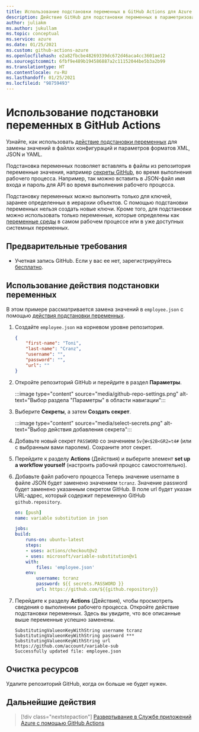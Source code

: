 ```yaml
---
title: Использование подстановки переменных в GitHub Actions для Azure
description: Действие GitHub для подстановки переменных в параметризованных файлах
author: juliakm
ms.author: jukullam
ms.topic: conceptual
ms.service: azure
ms.date: 01/25/2021
ms.custom: github-actions-azure
ms.openlocfilehash: e2a82fbcbe48269339dc672d46aca4cc3601ae12
ms.sourcegitcommit: 6fbf9e489b194586887a2c11152044be5b3a2b99
ms.translationtype: HT
ms.contentlocale: ru-RU
ms.lasthandoff: 01/25/2021
ms.locfileid: "98759493"
---
```

# <a name="use-variable-substitution-with-github-actions"></a>Использование подстановки переменных в GitHub Actions

Узнайте, как использовать [действие подстановки переменных](https://github.com/marketplace/actions/variable-substitution) для замены значений в файлах конфигураций и параметров форматов XML, JSON и YAML.

Подстановка переменных позволяет вставлять в файлы из репозитория переменные значения, например [секреты GitHub](https://docs.github.com/en/actions/reference/encrypted-secrets), во время выполнения рабочего процесса. Например, так можно вставить в JSON-файл имя входа и пароль для API во время выполнения рабочего процесса.

Подстановку переменных можно выполнить только для ключей, заранее определенных в иерархии объектов. С помощью подстановки переменных нельзя создать новые ключи. Кроме того, для подстановки можно использовать только переменные, которые определены как [переменные среды](https://docs.github.com/en/actions/reference/environment-variables) в самом рабочем процессе или в уже доступных системных переменных.

## <a name="prerequisites"></a>Предварительные требования

- Учетная запись GitHub. Если у вас ее нет, зарегистрируйтесь [бесплатно](https://github.com/join).  

## <a name="use-the-variable-substitution-action"></a>Использование действия подстановки переменных

В этом примере рассматривается замена значений в `employee.json` с помощью [действия подстановки переменных](https://github.com/marketplace/actions/variable-substitution).

1. Создайте `employee.json` на корневом уровне репозитория.

    ```json
    {
        "first-name": "Toni",
        "last-name": "Cranz",
        "username": "",
        "password": "",
        "url": ""
    }
    ```

2. Откройте репозиторий GitHub и перейдите в раздел **Параметры**.

    :::image type="content" source="media/github-repo-settings.png" alt-text="Выбор раздела &quot;Параметры&quot; в области навигации":::

3. Выберите **Секреты**, а затем **Создать секрет**.

    :::image type="content" source="media/select-secrets.png" alt-text="Выбор действия добавления секрета":::

4. Добавьте новый секрет `PASSWORD` со значением `5v{W<$2B<GR2=t4#` (или с выбранным вами паролем). Сохраните этот секрет. 

5. Перейдите к разделу **Actions** (Действия) и выберите элемент **set up a workflow yourself** (настроить рабочий процесс самостоятельно).

6. Добавьте файл рабочего процесса Теперь значение username в файле JSON будет заменено значением `tcranz`. Значение password будет заменено указанным секретом GitHub. В поле url будет указан URL-адрес, который содержит переменную GitHub `github.repository`.

    ```yaml
    on: [push]
    name: variable substitution in json

    jobs:
    build:
        runs-on: ubuntu-latest
        steps:
        - uses: actions/checkout@v2
        - uses: microsoft/variable-substitution@v1 
        with:
            files: 'employee.json'
        env:
            username: tcranz
            password: ${{ secrets.PASSWORD }}
            url: https://github.com/${{github.repository}}

    ```

7. Перейдите к разделу **Actions** (Действия), чтобы просмотреть сведения о выполнении рабочего процесса. Откройте действие подстановки переменных. Здесь вы увидите, что все описанные выше переменные успешно заменены.

    ```text
    SubstitutingValueonKeyWithString username tcranz
    SubstitutingValueonKeyWithString password ***
    SubstitutingValueonKeyWithString url https://github.com/account/variable-sub
    Successfully updated file: employee.json
    ```

## <a name="clean-up-resources"></a>Очистка ресурсов

Удалите репозиторий GitHub, когда он больше не будет нужен.

## <a name="next-steps"></a>Дальнейшие действия

> [!div class="nextstepaction"]
> [Развертывание в Службе приложений Azure с помощью GitHub Actions](/azure/app-service/deploy-github-actions)
